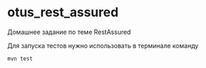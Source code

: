 # otus_rest_assured
Домашнее задание по теме RestAssured

Для запуска тестов нужно использовать в терминале команду
```
mvn test
```
